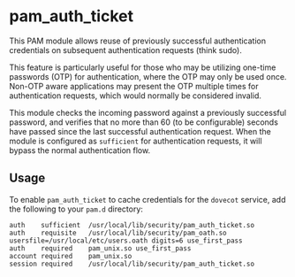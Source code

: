 # pam_auth_ticket

This PAM module allows reuse of previously successful authentication credentials on subsequent authentication requests (think sudo).

This feature is particularly useful for those who may be utilizing one-time passwords (OTP) for authentication, where the OTP may only be used once. Non-OTP aware applications may present the OTP multiple times for authentication requests, which would normally be considered invalid.

This module checks the incoming password against a previously successful password, and verifies that no more than 60 (to be configurable) seconds have passed since the last successful authentication request. When the module is configured as `sufficient` for authentication requests, it will bypass the normal authentication flow.

## Usage

To enable `pam_auth_ticket` to cache credentials for the `dovecot` service, add the following to your `pam.d` directory:

```
auth	sufficient	/usr/local/lib/security/pam_auth_ticket.so
auth	requisite	/usr/local/lib/security/pam_oath.so usersfile=/usr/local/etc/users.oath digits=6 use_first_pass
auth	required	pam_unix.so use_first_pass
account	required	pam_unix.so
session	required	/usr/local/lib/security/pam_auth_ticket.so
```
